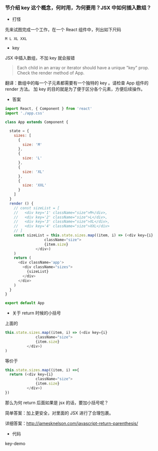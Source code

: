 
### 节介绍 key 这个概念，何时用，为何要用？JSX 中如何插入数组？

* 打怪

先来试图完成一个工作，在一个 React 组件中，列出如下尺码
```
M L XL XXL
```
* key

JSX 中插入数组，不加 key 就会报错

> Each child in an array or iterator should have a unique "key" prop. Check the render method of App.

翻译：数组中的每一个子元素都需要有一个独特的 key 。请检查 App 组件的 render 方法。 加 key 的目的就是为了便于区分各个元素，方便后续操作。

* 答案
```js
import React, { Component } from 'react'
import './app.css'

class App extends Component {

  state = {
    sizes: [
      {
        size: 'M'
      },
      {
        size: 'L'
      },
      {
        size: 'XL'
      },
      {
        size: 'XXL'
      }
    ]
  }
  render () {
    // const sizeList = [
    //   <div key='1' className="size">M</div>,
    //   <div key='2' className="size">L</div>,
    //   <div key='3' className="size">XL</div>,
    //   <div key='4' className="size">XXL</div>
    // ]
    const sizeList = this.state.sizes.map((item, i) => (<div key={i}
                  className="size">
                  {item.size}
              </div>)
    )
    return (
      <div className='app'>
        <div className="sizes">
          {sizeList}
        </div>
      </div>
    )
  }
}

export default App
```

* 关于 return 时候的小括号

上面的
```js
this.state.sizes.map((item, i) => (<div key={i}
              className="size">
              {item.size}
          </div>)
)
```
等价于
```js
this.state.sizes.map((item, i) =>{
  return (<div key={i}
              className="size">
              {item.size}
          </div>)  
})
```

那么为何 return 后面如果是 jsx 的话，要加小括号呢？

简单答案：加上更安全，对里面的 JSX 进行了合理包裹。

详细答案：http://jamesknelson.com/javascript-return-parenthesis/

* 代码

key-demo
